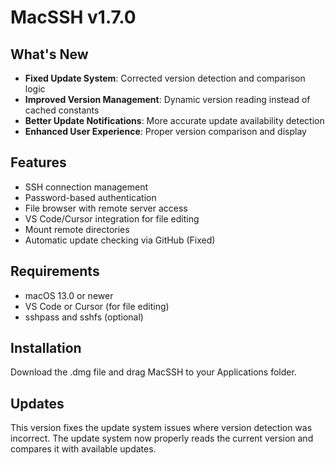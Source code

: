 # MacSSH v1.7.0

## What's New

- **Fixed Update System**: Corrected version detection and comparison logic
- **Improved Version Management**: Dynamic version reading instead of cached constants
- **Better Update Notifications**: More accurate update availability detection
- **Enhanced User Experience**: Proper version comparison and display

## Features

- SSH connection management
- Password-based authentication
- File browser with remote server access
- VS Code/Cursor integration for file editing
- Mount remote directories
- Automatic update checking via GitHub (Fixed)

## Requirements

- macOS 13.0 or newer
- VS Code or Cursor (for file editing)
- sshpass and sshfs (optional)

## Installation

Download the .dmg file and drag MacSSH to your Applications folder.

## Updates

This version fixes the update system issues where version detection was incorrect. The update system now properly reads the current version and compares it with available updates.
